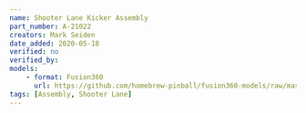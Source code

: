 ```yaml
---
name: Shooter Lane Kicker Assembly
part_number: A-21022
creators: Mark Seiden
date_added: 2020-05-18
verified: no
verified_by:
models:
    - format: Fusion360
      url: https://github.com/homebrew-pinball/fusion360-models/raw/master/assemblies/A-21022%20Shooter%20Lane%20Kicker%20Assembly.f3d
tags: [Assembly, Shooter Lane]
---
```

